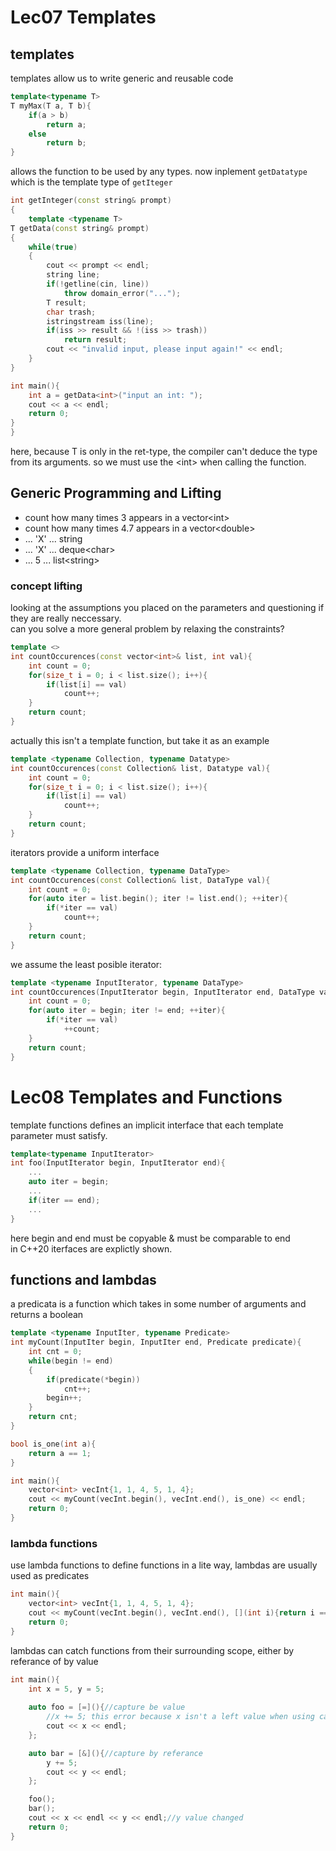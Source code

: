 # Lec07 Templates
## templates
templates allow us to write generic and reusable code
```cpp
template<typename T>
T myMax(T a, T b){
    if(a > b)
        return a;
    else
        return b;
}
```
allows the function to be used by any types. 
now inplement `getDatatype` which is the template type of `getIteger`
```cpp
int getInteger(const string& prompt)
{
    template <typename T>
T getData(const string& prompt)
{
    while(true)
    {
        cout << prompt << endl;
        string line;
        if(!getline(cin, line))
            throw domain_error("...");
        T result;
        char trash;
        istringstream iss(line);
        if(iss >> result && !(iss >> trash))
            return result;
        cout << "invalid input, please input again!" << endl;
    }
}

int main(){
    int a = getData<int>("input an int: ");
    cout << a << endl;
    return 0;
}
}
```
here, because T is only in the ret-type, the compiler can't deduce the type from its arguments. so we must use the \<int> when calling the function.  
## Generic Programming and Lifting
- count how many times 3 appears in a vector\<int>
- count how many times 4.7 appears in a vector\<double>
- ... 'X' ... string 
- ... 'X' ... deque\<char>
- ... 5 ... list\<string>
### concept lifting
looking at the assumptions you placed on the parameters and questioning if they are really neccessary.   
can you solve a more general problem by relaxing the constraints?  
```cpp
template <>
int countOccurences(const vector<int>& list, int val){
    int count = 0;
    for(size_t i = 0; i < list.size(); i++){
        if(list[i] == val)
            count++;
    }
    return count;
}
```
actually this isn't a template function, but take it as an example
```cpp
template <typename Collection, typename Datatype>
int countOccurences(const Collection& list, Datatype val){
    int count = 0;
    for(size_t i = 0; i < list.size(); i++){
        if(list[i] == val)
            count++;
    }
    return count;
}
```
iterators provide a uniform interface
```cpp
template <typename Collection, typename DataType>
int countOccurences(const Collection& list, DataType val){
    int count = 0;
    for(auto iter = list.begin(); iter != list.end(); ++iter){
        if(*iter == val)
            count++;
    }
    return count;
}
```
we assume the least posible iterator:
```cpp
template <typename InputIterator, typename DataType>
int countOccurences(InputIterator begin, InputIterator end, DataType val){
    int count = 0;
    for(auto iter = begin; iter != end; ++iter){
        if(*iter == val)
            ++count;
    }
    return count;
}
```
# Lec08 Templates and Functions
template functions defines an implicit interface that each template parameter must satisfy.
```cpp
template<typename InputIterator>
int foo(InputIterator begin, InputIterator end){
    ...
    auto iter = begin;
    ...
    if(iter == end);
    ...
}
```
here begin and end must be copyable & must be comparable to end   
in C++20 iterfaces are explictly shown.  
## functions and lambdas
a predicata is a function which takes in some number of arguments and returns a boolean
```cpp
template <typename InputIter, typename Predicate>
int myCount(InputIter begin, InputIter end, Predicate predicate){
    int cnt = 0;
    while(begin != end)
    {
        if(predicate(*begin))
            cnt++;
        begin++;
    }
    return cnt;
}

bool is_one(int a){
    return a == 1;
}

int main(){
    vector<int> vecInt{1, 1, 4, 5, 1, 4};
    cout << myCount(vecInt.begin(), vecInt.end(), is_one) << endl;
    return 0;
}
```
### lambda functions
use lambda functions to define functions in a lite way, lambdas are usually used as predicates
```cpp
int main(){
    vector<int> vecInt{1, 1, 4, 5, 1, 4};
    cout << myCount(vecInt.begin(), vecInt.end(), [](int i){return i == 1;}) << endl;
    return 0;
}
```
lambdas can catch functions from their surrounding scope, either by referance of by value
```cpp
int main(){
    int x = 5, y = 5;
    
    auto foo = [=](){//capture be value
        //x += 5; this error because x isn't a left value when using capture by value
        cout << x << endl;
    };

    auto bar = [&](){//capture by referance 
        y += 5;
        cout << y << endl;
    };

    foo();
    bar();
    cout << x << endl << y << endl;//y value changed
    return 0;
}       
```